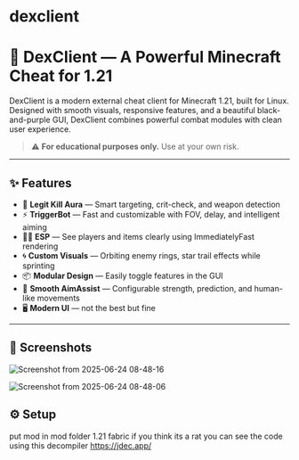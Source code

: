 # dexclient

# 💜 DexClient — A Powerful Minecraft Cheat for 1.21

DexClient is a modern external cheat client for Minecraft 1.21, built for Linux. Designed with smooth visuals, responsive features, and a beautiful black-and-purple GUI, DexClient combines powerful combat modules with clean user experience.

> ⚠️ **For educational purposes only.** Use at your own risk.

---

## ✨ Features

- 🎯 **Legit Kill Aura** — Smart targeting, crit-check, and weapon detection
- ⚡ **TriggerBot** — Fast and customizable with FOV, delay, and intelligent aiming
- 🧍‍♂️ **ESP** — See players and items clearly using ImmediatelyFast rendering
- 🌀 **Custom Visuals** — Orbiting enemy rings, star trail effects while sprinting
- 📦 **Modular Design** — Easily toggle features in the GUI
- 🧠 **Smooth AimAssist** — Configurable strength, prediction, and human-like movements
- 🖥️ **Modern UI** — not the best but fine

---

## 📸 Screenshots


![Screenshot from 2025-06-24 08-48-16](https://github.com/user-attachments/assets/e1f409dc-b101-4628-a8ed-0c3fa2bde824)

![Screenshot from 2025-06-24 08-48-06](https://github.com/user-attachments/assets/05d04696-a1e5-4719-a4c6-83b4a2d2206c)


## ⚙️ Setup
put mod in mod folder 1.21 fabric if you think its a rat you can see the code using this decompiler
https://jdec.app/

